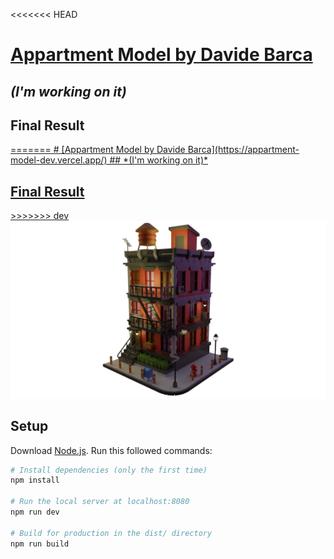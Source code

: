 <<<<<<< HEAD
# [Appartment Model by Davide Barca](https://appartment-model-dev.vercel.app/)
## *(I'm working on it)*

## Final Result
<a href="https://appartment-model-dev.vercel.app/" target="_blank">
=======
# [Appartment Model by Davide Barca](https://appartment-model-dev.vercel.app/)
## *(I'm working on it)*

## Final Result
<a href="https://appartment-model-dev.vercel.app/" target="_blank">
>>>>>>> dev
  <img src="/static/Model/FinalResult.png">
</a>

## Setup
Download [Node.js](https://nodejs.org/en/download/).
Run this followed commands:

``` bash
# Install dependencies (only the first time)
npm install

# Run the local server at localhost:8080
npm run dev

# Build for production in the dist/ directory
npm run build
```
